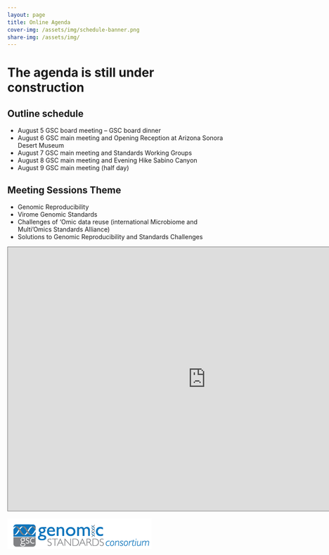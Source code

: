 ```yaml
---
layout: page
title: Online Agenda
cover-img: /assets/img/schedule-banner.png
share-img: /assets/img/
---
```


# The agenda is still under construction

## Outline schedule 

 * August 5	GSC board meeting – GSC board dinner
 * August 6	GSC main meeting and Opening Reception at Arizona Sonora Desert Museum 
 * August 7 	GSC main meeting and Standards Working Groups 
 * August 8	GSC main meeting and Evening Hike Sabino Canyon
 * August 9	GSC main meeting (half day)



## Meeting Sessions Theme

 * Genomic Reproducibility
 * Virome Genomic Standards
 * Challenges of ‘Omic data reuse (international Microbiome and Multi’Omics Standards Alliance) 
 * Solutions to Genomic Reproducibility and Standards Challenges  




<iframe src="https://calendar.google.com/calendar/embed?height=600&wkst=2&bgcolor=%23ffffff&ctz=Asia%2FBangkok&mode=WEEK&src=OTkwMGE0M2ZlMzJjNWE3YWU2OTVhOTdkOTRhOWQ0ZDA0Y2FlMWU5M2M5MjVlNDNmYWNlYTVmZGY1YTRhOTAzNEBncm91cC5jYWxlbmRhci5nb29nbGUuY29t&src=Z2Vuc2MtYm9hcmRAZ29vZ2xlZ3JvdXBzLmNvbQ&color=%237CB342&color=%237CB342" style="border:solid 1px #777" width="900" height="600" frameborder="0" scrolling="no"></iframe>





[ ![GenSC](../assets/img/gsc_logo_sml.png) ](https://www.gensc.org/)